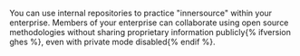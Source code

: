 You can use internal repositories to practice "innersource" within your enterprise. Members of your enterprise can collaborate using open source methodologies without sharing proprietary information publicly{% ifversion ghes %}, even with private mode disabled{% endif %}.
